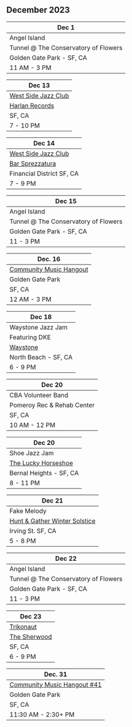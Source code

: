 ## December 2023

| Dec 1
|-
| Angel Island
| Tunnel @ The Conservatory of Flowers
| Golden Gate Park - SF, CA
| 11 AM - 3 PM

| Dec 13
|-
| <a href="http://westsidejazzclub.com" target="WSJC">West Side Jazz Club</a>
| <a href="https://www.harlanrecords.com" target="Harlan">Harlan Records</a>
| SF, CA
| 7 - 10 PM

| Dec 14
|-
| <a href="http://westsidejazzclub.com" target="WSJC">West Side Jazz Club</a>
| <a href="https://www.barsprezzatura.com" target="Sprezzatura">Bar Sprezzatura</a>
| Financial District SF, CA
| 7 - 9 PM

| Dec 15
|-
| Angel Island
| Tunnel @ The Conservatory of Flowers
| Golden Gate Park - SF, CA
| 11 - 3 PM

| Dec. 16
|-
| <a href="https://goldengatejams.com" target="NFN">Community Music Hangout</a>
| Golden Gate Park
| SF, CA
| 12 AM - 3 PM

| Dec 18
| -
| Waystone Jazz Jam
| Featuring <router-link to="/dke">DKE</a>
| <a href="https://www.waystonesf.com" target="new">Waystone</a>
| North Beach - SF, CA
| 6 - 9 PM

| Dec 20
|-
| CBA Volunteer Band
| Pomeroy Rec & Rehab Center
| SF, CA
| 10 AM - 12 PM

| Dec 20
|-
| Shoe Jazz Jam
| <a href="https://www.theluckyhorseshoebar.com/" target="Shoe">The Lucky Horseshoe</a>
| Bernal Heights - SF, CA
| 8 - 11 PM

| Dec 21
|-
| Fake Melody
| <a href="https://huntandgathersf.com/winter-solstice-inner-sunset-art-walk-2023" target="solstice">Hunt & Gather Winter Solstice</a>
| Irving St. SF, CA
| 5 - 8 PM

| Dec 22
|-
| Angel Island
| Tunnel @ The Conservatory of Flowers
| Golden Gate Park - SF, CA
| 11 - 3 PM

| Dec 23
|-
| <a href="www.trikonautband.com" target="new">Trikonaut</a>
| <a href="https://www.sherwoodsf.com" target="new">The Sherwood</a>
| SF, CA
| 6 - 9 PM

| Dec. 31
|-
| <a href="https://goldengatejams.com" target="NFN">Community Music Hangout #41</a>
| Golden Gate Park
| SF, CA
| 11:30 AM - 2:30+ PM
